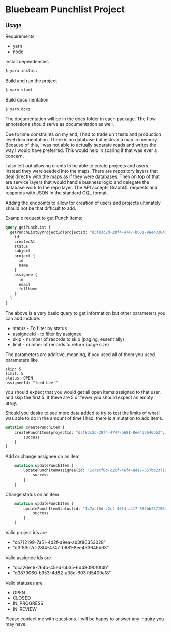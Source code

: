 # Bluebeam Punchlist Project

### Usage
Requirements
- yarn
- node

Install dependencies
```bash
$ yarn install
```

Build and run the project
```bash
$ yarn start
```

Build documentation
```bash
$ yarn docs
```

The documentation will be in the docs folder in each package.
The flow annotations should serve as documentation as well.

Due to time constraints on my end, I had to trade unit tests 
and production level documentation. There is no database but instead
a map in memory. Because of this, I was not able to actually separate reads
and writes the way I would have preferred. This would help in scaling if that
was ever a concern. 

I also left out allowing clients to be able to create projects and users.
Instead they were seeded into the maps. There are repository layers that
deal directly with the maps as if they were databases. Then on top of that
are service layers that would handle business logic and delegate the database
work to the repo layer. The API accepts GraphQL requests and responds with JSON
in the standard GQL format.

Adding the endpoints to allow for creation of users and projects ultimately should
not be that difficult to add. 

Example request to get Punch Items:

```graphql
query getPunchList {
  getPunchListByProjectId(projectId: "d3f83c2d-28f4-4747-b681-8ee433646b63") {
    id
    createdAt
    status
    subject
    project {
      id
      name
    }
    assignee {
      id
      email
      fullName
    }
  }
}
```

The above is a very basic query to get information but other parameters you can add include:
- status - To filter by status
- assigneeId - to filter by assignee
- skip - number of records to skip (paging, essentially)
- limit - number of records to return (page size)

The parameters are additive, meaning, if you used all of them you used parameters like 
```
skip: 5
limit: 5
status: OPEN
assigneeId: "feed-beef"
```

you should expect that you would get all open items assigned to that user, and skip the first 5. 
If there are 5 or fewer you should expect an empty array.

Should you desire to see more data added to try to test the limits of what I was able to do in the 
amount of time I had, there is a mutation to add items.
```graphql
mutation createPunchItem {
    createPunchItem(projectId: "d3f83c2d-28f4-4747-b681-8ee433646b63", subject: "test2", status: IN_PROGRESS) {
        success
    }
}
``` 

Add or change assignee on an item
```graphql
    mutation updatePunchItem {
        updatePunchItemAssignee(id: "1c7acf8d-c2cf-46f4-a417-557bb2371563",  assigneeId: "dca26e16-264b-45ed-bb35-6d48090f0f4b" ) {
            success
        }
    }
```

Change status on an item
```graphql
    mutation updatePunchItem {
        updatePunchItemStatus(id: "1c7acf8d-c2cf-46f4-a417-557bb2371563",  status: IN_PROGRESS ) {
            success
        }
    }
```

Valid project ids are 
- "cb712199-7a51-4d2f-a9ea-ab3f86353028"
- "d3f83c2d-28f4-4747-b681-8ee433646b63"

Valid assignee ids are
- "dca26e16-264b-45ed-bb35-6d48090f0f4b"
- "d3879060-b953-4d82-a38d-6037d5409af8"

Valid statuses are
- OPEN
- CLOSED
- IN_PROGRESS
- IN_REVIEW

Please contact me with questions. I will be happy to answer any inquiry you may have.

